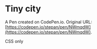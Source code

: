 # Tiny city

A Pen created on CodePen.io. Original URL: [https://codepen.io/stepan/pen/NWmqdW](https://codepen.io/stepan/pen/NWmqdW).

CSS only